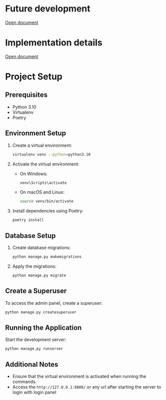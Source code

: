 # Future development
[Open document](https://docs.google.com/document/d/19MyOS0zblQ0VwOaxu6iRE_wqpx3NT8vm/edit?usp=sharing&ouid=113492287543668581143&rtpof=true&sd=true)

# Implementation details
[Open document](https://docs.google.com/document/d/1975Pbkz57NKbvTx7nYQCgphNuqRuSJwE/edit?usp=sharing&ouid=113492287543668581143&rtpof=true&sd=true)

# Project Setup

## Prerequisites

- Python 3.10
- Virtualenv
- Poetry

## Environment Setup

1. Create a virtual environment:
   ```bash
   virtualenv venv --python=python3.10
   ```

2. Activate the virtual environment:
   - On Windows:
     ```bash
     venv\Scripts\activate
     ```
   - On macOS and Linux:
     ```bash
     source venv/bin/activate
     ```

3. Install dependencies using Poetry:
   ```bash
   poetry install
   ```

## Database Setup

1. Create database migrations:
   ```bash
   python manage.py makemigrations
   ```

2. Apply the migrations:
   ```bash
   python manage.py migrate
   ```

## Create a Superuser

To access the admin panel, create a superuser:
   ```bash
   python manage.py createsuperuser
   ```

## Running the Application

Start the development server:
   ```bash
   python manage.py runserver
   ```

## Additional Notes
- Ensure that the virtual environment is activated when running the commands.
- Access the `http://127.0.0.1:8000/` or any url after starting the server to login with login panel
